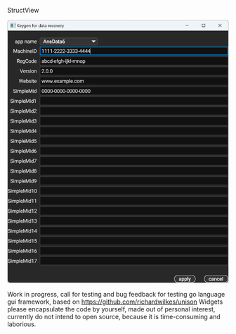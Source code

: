 StructView

![demo](demo.png)

Work in progress, call for testing and bug feedback for testing go language gui framework, based on https://github.com/richardwilkes/unison
Widgets please encapsulate the code by yourself, made out of personal interest, currently do not intend to open source, 
because it is time-consuming and laborious.

